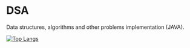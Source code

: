 # DSA
Data structures, algorithms and other problems implementation (JAVA).

[![Top Langs](https://github-readme-stats.vercel.app/api/top-langs/?username=anuraghazra)](https://github.com/kxnyshk/DSA)

